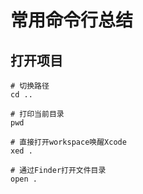 # 常用命令行总结

## 打开项目

```
# 切换路径
cd ..

# 打印当前目录
pwd

# 直接打开workspace唤醒Xcode
xed .

# 通过Finder打开文件目录
open .
```